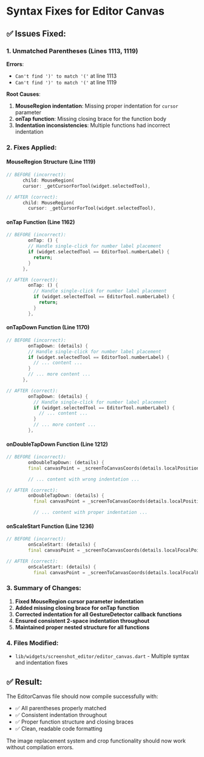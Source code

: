 # Syntax Fixes for Editor Canvas

## ✅ **Issues Fixed:**

### **1. Unmatched Parentheses (Lines 1113, 1119)**
**Errors**:
- `Can't find ')' to match '('` at line 1113
- `Can't find ')' to match '('` at line 1119

**Root Causes**:
1. **MouseRegion indentation**: Missing proper indentation for `cursor` parameter
2. **onTap function**: Missing closing brace for the function body
3. **Indentation inconsistencies**: Multiple functions had incorrect indentation

### **2. Fixes Applied:**

#### **MouseRegion Structure (Line 1119)**
```dart
// BEFORE (incorrect):
      child: MouseRegion(
      cursor: _getCursorForTool(widget.selectedTool),

// AFTER (correct):
      child: MouseRegion(
        cursor: _getCursorForTool(widget.selectedTool),
```

#### **onTap Function (Line 1162)**
```dart
// BEFORE (incorrect):
        onTap: () {
        // Handle single-click for number label placement
        if (widget.selectedTool == EditorTool.numberLabel) {
          return;
        }
      },

// AFTER (correct):
        onTap: () {
          // Handle single-click for number label placement
          if (widget.selectedTool == EditorTool.numberLabel) {
            return;
          }
        },
```

#### **onTapDown Function (Line 1170)**
```dart
// BEFORE (incorrect):
        onTapDown: (details) {
        // Handle single-click for number label placement
        if (widget.selectedTool == EditorTool.numberLabel) {
          // ... content ...
        }
        // ... more content ...
      },

// AFTER (correct):
        onTapDown: (details) {
          // Handle single-click for number label placement
          if (widget.selectedTool == EditorTool.numberLabel) {
            // ... content ...
          }
          // ... more content ...
        },
```

#### **onDoubleTapDown Function (Line 1212)**
```dart
// BEFORE (incorrect):
        onDoubleTapDown: (details) {
        final canvasPoint = _screenToCanvasCoords(details.localPosition);

        // ... content with wrong indentation ...

// AFTER (correct):
        onDoubleTapDown: (details) {
          final canvasPoint = _screenToCanvasCoords(details.localPosition);

          // ... content with proper indentation ...
```

#### **onScaleStart Function (Line 1236)**
```dart
// BEFORE (incorrect):
        onScaleStart: (details) {
        final canvasPoint = _screenToCanvasCoords(details.localFocalPoint);

// AFTER (correct):
        onScaleStart: (details) {
          final canvasPoint = _screenToCanvasCoords(details.localFocalPoint);
```

### **3. Summary of Changes:**

1. **Fixed MouseRegion cursor parameter indentation**
2. **Added missing closing brace for onTap function**
3. **Corrected indentation for all GestureDetector callback functions**
4. **Ensured consistent 2-space indentation throughout**
5. **Maintained proper nested structure for all functions**

### **4. Files Modified:**
- `lib/widgets/screenshot_editor/editor_canvas.dart` - Multiple syntax and indentation fixes

## ✅ **Result:**

The EditorCanvas file should now compile successfully with:
- ✅ All parentheses properly matched
- ✅ Consistent indentation throughout
- ✅ Proper function structure and closing braces
- ✅ Clean, readable code formatting

The image replacement system and crop functionality should now work without compilation errors.